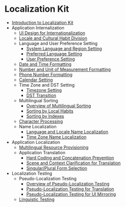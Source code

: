 # Localization Kit

- [Introduction to Localization Kit](../internationalization/i18n-l10n.md)
- Application Internalization
    - [UI Design for Internationalization](../internationalization/i18n-ui-design.md)
    - [Locale and Cultural Habit Division](../internationalization/i18n-locale-culture.md)
    - Language and User Preference Setting
        - [System Language and Region Setting](../internationalization/i18n-system-language-region.md)
        - [Preferred Language Setting](../internationalization/i18n-preferred-language.md)
        - [User Preference Setting](../internationalization/i18n-user-preferences.md)
    - [Date and Time Formatting](../internationalization/i18n-time-date.md)
    - [Number and Unit of Measurement Formatting](../internationalization/i18n-numbers-weights-measures.md)
    - [Phone Number Formatting](../internationalization/i18n-phone-numbers.md)
    - [Calendar Setting](../internationalization/i18n-calendar.md)
    - Time Zone and DST Setting
        - [Timezone Setting](../internationalization/i18n-time-zone.md)
        - [DST Transition](../internationalization/i18n-dst-transition.md)
    - Multilingual Sorting
        - [Overview of Multilingual Sorting](../internationalization/i18n-sorting-overview.md)
        - [Sorting by Local Habits](../internationalization/i18n-sorting-local.md)
        - [Sorting by Indexes](../internationalization/i18n-sorting-index.md)
    - [Character Processing](../internationalization/i18n-character-processing.md)
    - Name Localization
        - [Language and Locale Name Localization](../internationalization/i18n-language-region-display.md)
        - [Time Zone Name Localization](../internationalization/i18n-time-zone-display.md)
- Application Localization
    - [Multilingual Resource Provisioning](../internationalization/l10n-multilingual-resources.md)
    - Application Translation
        - [Hard Coding and Concatenation Prevention](../internationalization/l10n-hard-coding-concatenate.md)
        - [Scene and Context Clarification for Translation](../internationalization/l10n-translation-scene.md)
        - [Singular/Plural Form Selection](../internationalization/l10n-singular-plural.md)
- Localization Testing
    - Pseudo-Localization Testing
        - [Overview of Pseudo-Localization Testing](../internationalization/pseudo-i18n-testing-overview.md)
        - [Pseudo-Localization Testing for Translation](../internationalization/pseudo-i18n-testing-translation.md)
        - [Pseudo-Localization Testing for UI Mirroring](../internationalization/pseudo-i18n-testing-mirror.md)
    - [Linguistic Testing](../internationalization/linguistic-testing.md)
